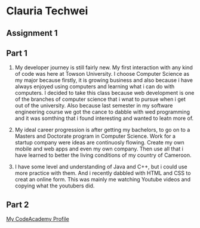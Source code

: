 # Clauria Techwei

## Assignment 1

## Part 1

1. My developer journey is still fairly new. My first interaction with any kind of code was here at Towson University. I choose Computer Science as my major because firstly, it is growing business and also because i have always enjoyed using computers and learning what i can do with computers. I decided to take this class because web development is one of the branches of computer science that i wnat to pursue when i get out of the university. Also because last semester in my software engineering course we got the cance to dabble with wed programming and it was somthing that i found interesting and wanted to leatn more of.

2. My ideal career progression is after getting my bachelors, to go on to a Masters and Doctorate program in Computer Science. Work for a startup company were ideas are continuosly flowing. Create my own mobile and web apps and even my own company. Then use all that i have learned to better the living conditions of my country of Cameroon.

3. I have some level and understanding of Java and C++, but i could use more practice with them. And i recently dabbled with HTML and CSS to creat an online form. This was mainly me watching Youtube videos and copying what the youtubers did.

## Part 2

[My CodeAcademy Profile](https://www.codecademy.com/clauria_techwei)



